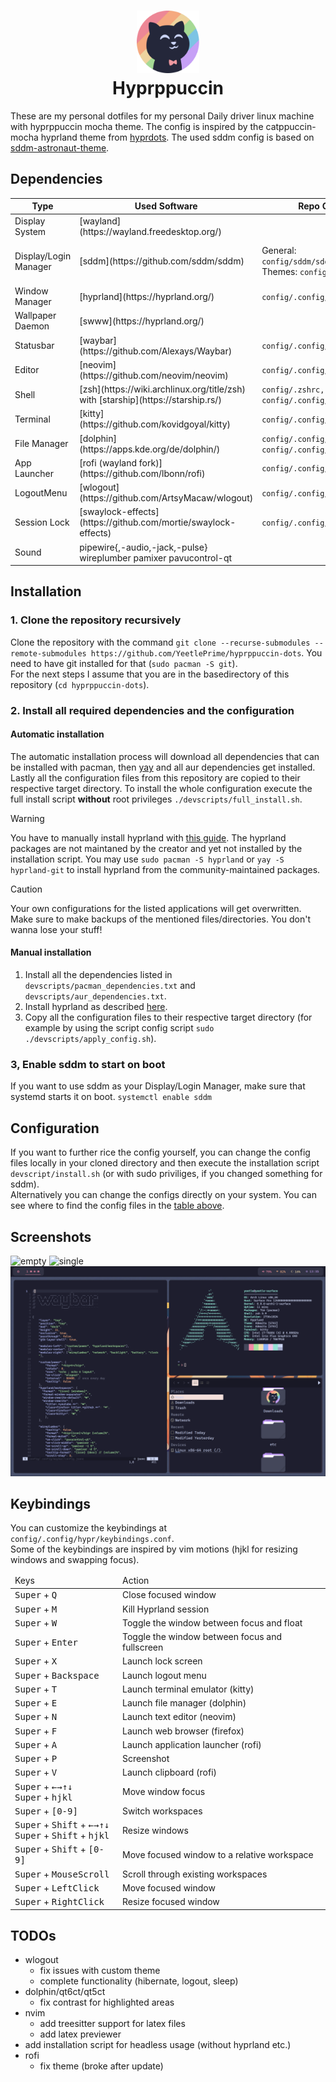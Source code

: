 <!-- markdownlint-disable html -->
<h1 align="center">
    <img src="https://github.com/YeetlePrime/hyprppuccin-dots/blob/main/assets/catppuccin.png"
    width="100" alt="Catppuccin-Logo"/><br/>
    Hyprppuccin
</h1>

These are my personal dotfiles for my personal Daily driver linux
machine with hyprppuccin mocha theme.
The config is inspired by the catppuccin-mocha hyprland theme from [hyprdots](https://github.com/prasanthrangan/hyprdots).
The used sddm config is based on [sddm-astronaut-theme](https://github.com/Keyitdev/sddm-astronaut-theme).

## Dependencies

<table>
    <thead>
        <th>Type</th>
        <th>Used Software</th>
        <th>Repo Config</th>
        <th>System Config</th>
    </thead>
    <tbody>
        <tr>
            <td>Display System</td>
            <td>[wayland](https://wayland.freedesktop.org/)</td>
            <td></td>
            <td></td>
        </tr>
        <tr>
            <td>Display/Login Manager</td>
            <td>[sddm](https://github.com/sddm/sddm)</td>
            <td>
                General: <code>config/sddm/sddm.conf</code>
                </br>
                Themes: <code>config/sddm/themes</code>
            </td>
            <td>
                General: <code>/etc/sddm.conf.d/sddm.conf</code>
                </br>
                Themes: <code>config/sddm/themes</code>
            </td>
        </tr>
        <tr>
            <td>Window Manager</td>
            <td>[hyprland](https://hyprland.org/)</td>
            <td><code>config/.config/hypr</code></td>
            <td><code>~/.config/hypr</code></td>
        </tr>
        <tr>
            <td>Wallpaper Daemon</td>
            <td>[swww](https://hyprland.org/)</td>
            <td></td>
            <td></td>
        </tr>
        <tr>
            <td>Statusbar</td>
            <td>[waybar](https://github.com/Alexays/Waybar)</td>
            <td><code>config/.config/waybar</code></td>
            <td><code>~/.config/waybar</code></td>
        </tr>
        <tr>
            <td>Editor</td>
            <td>[neovim](https://github.com/neovim/neovim)</td>
            <td><code>config/.config/nvim</code></td>
            <td><code>~/.config/nvim</code></td>
        </tr>
        <tr>
            <td>Shell</td>
            <td>[zsh](https://wiki.archlinux.org/title/zsh) with [starship](https://starship.rs/)</td>
            <td><code>config/.zshrc,</code> <code>config/.zsh,</code> <code>config/.config/starship.toml</code></td>
            <td><code>~/.zshrc,</code> <code>~/.zsh,</code> <code>~/.config/starship.toml</code></td>
        </tr>
        <tr>
            <td>Terminal</td>
            <td>[kitty](https://github.com/kovidgoyal/kitty)</td>
            <td><code>config/.config/kitty</code></td>
            <td><code>~/.config/kitty</code></td>
        </tr>
        <tr>
            <td>File Manager</td>
            <td>[dolphin](https://apps.kde.org/de/dolphin/)</td>
            <td><code>config/.config/dolphinrc</code>, <code>config/.config/qt6ct</code></td>
            <td><code>~/.config/dolphinrc</code>, <code>~/.config/qt6ct</code></td>
        </tr>
        <tr>
            <td>App Launcher</td>
            <td>[rofi (wayland fork)](https://github.com/lbonn/rofi)</td>
            <td><code>config/.config/rofi</code></td>
            <td><code>~/.config/rofi</code></td>
        </tr>
        <tr>
            <td>LogoutMenu</td>
            <td>[wlogout](https://github.com/ArtsyMacaw/wlogout)</td>
            <td><code>config/.config/wlogout</code></td>
            <td><code>~/.config/wlogout</code></td>
        </tr>
        <tr>
            <td>Session Lock</td>
            <td>[swaylock-effects](https://github.com/mortie/swaylock-effects)</td>
            <td><code>config/.config/swaylock</code></td>
            <td><code>~/.config/swaylock</code></td>
        </tr>
        <tr>
            <td>Sound</td>
            <td>pipewire{,-audio,-jack,-pulse} wireplumber pamixer pavucontrol-qt</td>
            <td></td>
            <td></td>
        </tr>
    </tbody>

</table>

## Installation

### 1. Clone the repository recursively

Clone the repository with the command
`git clone --recurse-submodules --remote-submodules https://github.com/YeetlePrime/hyprppuccin-dots`.
You need to have git installed for that (`sudo pacman -S git`).  
For the next steps I assume that you are in the basedirectory of
this repository (`cd hyprppuccin-dots`).

### 2. Install all required dependencies and the configuration

#### Automatic installation

The automatic installation process will download all dependencies
that can be installed with pacman, then [yay](https://github.com/Jguer/yay)
and all aur dependencies get installed.  
Lastly all the configuration files from this repository
are copied to their respective target directory.
To install the whole configuration execute the full install script
**without** root privileges `./devscripts/full_install.sh`.

> [!WARNING]
> You have to manually install hyprland with [this guide](https://wiki.hyprland.org/Getting-Started/Installation/).
> The hyprland packages are not maintaned by the creator
> and yet not installed by the installation script.
> You may use `sudo pacman -S hyprland` or `yay -S hyprland-git`
> to install hyprland from the community-maintained packages.  

> [!CAUTION]
> Your own configurations for the listed applications will get overwritten.
> Make sure to make backups of the mentioned files/directories.
> You don't wanna lose your stuff!

#### Manual installation

1. Install all the dependencies listed in
`devscripts/pacman_dependencies.txt` and `devscripts/aur_dependencies.txt`.
1. Install hyprland as described [here](https://wiki.hyprland.org/Getting-Started/Installation/).
1. Copy all the configuration files to their respective target directory
(for example by using the script config script `sudo ./devscripts/apply_config.sh`).

### 3, Enable sddm to start on boot

If you want to use sddm as your Display/Login Manager,
make sure that systemd starts it on boot. `systemctl enable sddm`

## Configuration

If you want to further rice the config yourself,
you can change the config files locally in your cloned directory
and then execute the installation script `devscript/install.sh`
(or with sudo priviliges, if you changed something for sddm).  
Alternatively you can change the configs directly on your system.
You can see where to find the config files in the [table above](#dependencies).

## Screenshots

![empty](https://github.com/YeetlePrime/hyprppuccin-dots/blob/main/assets/empty.png)
![single](https://github.com/YeetlePrime/hyprppuccin-dots/blob/main/assets/single_window.png)
![multiple](https://github.com/YeetlePrime/hyprppuccin-dots/blob/main/assets/multiple_windows.png)

## Keybindings

You can customize the keybindings at `config/.config/hypr/keybindings.conf`.  
Some of the keybindings are inspired by vim motions
(hjkl for resizing windows and swapping focus).

<div align="center">
<table>
    <thead>
        <tr>
            <td>Keys</td>
            <td>Action</td>
        </tr>
    </thead>
    <tbody>
        <tr>
            <td>
                <kbd>Super</kbd> + <kbd>Q</kbd>
            </td>
            <td>
                Close focused window
            </td>
        </tr>
        <tr>
            <td>
                <kbd>Super</kbd> + <kbd>M</kbd>
            </td>
            <td>
                Kill Hyprland session
            </td>
        </tr>
        <tr>
            <td>
                <kbd>Super</kbd> + <kbd>W</kbd>
            </td>
            <td>
                Toggle the window between focus and float
            </td>
        </tr>
        <tr>
            <td>
                <kbd>Super</kbd> + <kbd>Enter</kbd>
            </td>
            <td>
                Toggle the window between focus and fullscreen
            </td>
        </tr>
        <tr>
            <td>
                <kbd>Super</kbd> + <kbd>X</kbd>
            </td>
            <td>
                Launch lock screen
            </td>
        </tr>
        <tr>
            <td>
                <kbd>Super</kbd> + <kbd>Backspace</kbd>
            </td>
            <td>
                Launch logout menu
            </td>
        </tr>
        <tr>
            <td>
                <kbd>Super</kbd> + <kbd>T</kbd>
            </td>
            <td>
                Launch terminal emulator (kitty)
            </td>
        </tr>
        <tr>
            <td>
                <kbd>Super</kbd> + <kbd>E</kbd>
            </td>
            <td>
                Launch file manager (dolphin)
            </td>
        </tr>
        <tr>
            <td>
                <kbd>Super</kbd> + <kbd>N</kbd>
            </td>
            <td>
                Launch text editor (neovim)
            </td>
        </tr>
        <tr>
            <td>
                <kbd>Super</kbd> + <kbd>F</kbd>
            </td>
            <td>
                Launch web browser (firefox)
            </td>
        </tr>
        <tr>
            <td>
                <kbd>Super</kbd> + <kbd>A</kbd>
            </td>
            <td>
                Launch application launcher (rofi)
            </td>
        </tr>
        <tr>
            <td>
                <kbd>Super</kbd> + <kbd>P</kbd>
            </td>
            <td>
                Screenshot
            </td>
        </tr>
        <tr>
            <td>
                <kbd>Super</kbd> + <kbd>V</kbd>
            </td>
            <td>
                Launch clipboard (rofi)
            </td>
        </tr>
        <tr>
            <td>
                <kbd>Super</kbd> + <kbd>←</kbd><kbd>→</kbd><kbd>↑</kbd><kbd>↓</kbd>
                <br>
                <kbd>Super</kbd> + <kbd>h</kbd><kbd>j</kbd><kbd>k</kbd><kbd>l</kbd>
            </td>
            <td>
                Move window focus
            </td>
        </tr>
        <tr>
            <td>
                <kbd>Super</kbd> + <kbd>[0-9]</kbd>
            </td>
            <td>
                Switch workspaces
            </td>
        </tr>
        <tr>
            <td>
                <kbd>Super</kbd> + <kbd>Shift</kbd> + <kbd>←</kbd><kbd>→</kbd><kbd>↑</kbd><kbd>↓</kbd>
                <br>
                <kbd>Super</kbd> + <kbd>Shift</kbd> + <kbd>h</kbd><kbd>j</kbd><kbd>k</kbd><kbd>l</kbd>
            </td>
            <td>
                Resize windows
            </td>
        </tr>
        <tr>
            <td>
                <kbd>Super</kbd> + <kbd>Shift</kbd> + <kbd>[0-9]</kbd>
            </td>
            <td>
                Move focused window to a relative workspace
            </td>
        </tr>
        <tr>
            <td>
                <kbd>Super</kbd> + <kbd>MouseScroll</kbd>
            </td>
            <td>
                Scroll through existing workspaces
            </td>
        </tr>
        <tr>
            <td>
                <kbd>Super</kbd> + <kbd>LeftClick</kbd>
            </td>
            <td>
                Move focused window
            </td>
        </tr>
        <tr>
            <td>
                <kbd>Super</kbd> + <kbd>RightClick</kbd>
            </td>
            <td>
                Resize focused window
            </td>
        </tr>
    </tbody>
</table>
</div>

## TODOs

- wlogout
  - fix issues with custom theme
  - complete functionality (hibernate, logout, sleep)
- dolphin/qt6ct/qt5ct
  - fix contrast for highlighted areas
- nvim
  - add treesitter support for latex files
  - add latex previewer
- add installation script for headless usage (without hyprland etc.)
- rofi
  - fix theme (broke after update)
